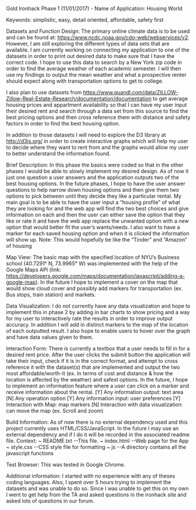 Gold Ironhack Phase 1 (11/01/2017) -
Name of Application: Housing World

Keywords: simplistic, easy, detail oriented, affordable, safety first


Datasets and Function Design:
The primary online climate data is to be used and can be found at: https://www.ncdc.noaa.gov/cdo-web/webservices/v2. However, I am still exploring the different types of data sets that are available. I am currently working on connecting my application to one of the datasets in order to print out desired data to make sure that I have the correct code.  I hope to use this data to search by a New York zip code in order to find the average weather of each academic semester.  I will then use my findings to output the mean weather and what a prospective renter should expect along with transportation options to get to college.  

I also plan to use datasets from https://www.quandl.com/data/ZILLOW-Zillow-Real-Estate-Research/documentation/documentation to get average housing prices and appartment availability so that I can have my user input their desired rent and search through a data set from this source to find the best pricing options and then cross reference them with distance and safety factors in order to find the best housing option.  

In addition to those datasets I will need to explore the D3 library at http://d3js.org/ in order to create interactive graphs which will help my user to decide where they want to rent from and the graphs would allow my user to better understand the information found.

Brief Description:
In this phase the basics were coded so that in the other phases I would be able to slowly implement my desired design.  As of now it just one question a user answers and the application outputs two of the best housing options.  In the future phases, I hope to have the user answer questions to help narrow down housing options and then give them two options to pick between until they decide they like a particular rental.  My main goal is to be able to have the user input a “housing profile” of what they are looking for and the web app will find the two best choices and give information on each and then the user can either save the option that they like or rate it and have the web app replace the unwanted option with a new option that would better fit the user’s wants/needs.  I also want to have a marker for each saved housing option and when it is clicked the information will show up.
Note: This would hopefully be like the “Tinder” and “Amazon” of housing

Map View:
The basic map with the specified location of NYU’s Business school (40.7291° N, 73.9965° W) was implemented with the help of the Google Maps API (link: https://developers.google.com/maps/documentation/javascript/adding-a-google-map). In the future I hope to implement a cover on the map that would show cloud cover and possibly add markers for transportation (ex. Bus stops, train station) and markets. 

Data Visualization:
I do not currently have any data visualization and hope to implement this in phase 2 by adding in bar charts to show pricing and a way for my user to interactively rate the results in order to improve output accuracy. In addition I will add in distinct markers to the map of the location of each outputted result. I also hope to enable users to hover over the graph and have data values given to them.

Interaction Form:
There is currently a textbox that a user needs to fill in for a desired rent price. After the user clicks the submit button the application will take their input, check if it is in the correct format, and attempt to cross reference it with the dataset(s) that are implemented and output the two most affordable/worth-it (ex. In terms of cost and distance & how the location is affected by the weather) and safest options. In the future, I hope to implement an information feature where a user can click on a marker and receive information about the rental.
[Y] Any information output: text area
[N] Any operation option 
[Y] Any information input: user preferences
[Y] Interaction with Map: map markers
[N] Interaction with data visualization: can move the map (ex. Scroll and zoom)

Build Information:
As of now there is no external dependency used and this project currently uses HTML/CSS/JavaScript. In the future I may use an external dependency and if I do it will be recorded in the associated readme file.
Context:
~ README.txt --This file.
~ index.html --Web page for the App
~ style.css --CSS style file for formatting
~ js --A directory contains all the javascript functions

Test Browser:
This was tested in Google Chrome.

Additional information:
 I started with no experience with any of theses coding languages. Also, I spent over 5 hours trying to implement the datasets and was unable to do so.  Since I was unable to get this on my own I went to get help from the TA and asked questions in the ironhack site and asked lots of questions in our forum. 

